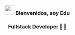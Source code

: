 <h3 align="center"><img src="https://giphy.com/stickers/hello-hi-greetings-ymwg2hvAKuuuiDN1x3/giphy.gif" width="30px"> Bienvenidos, soy Edu </h3>

<h3 align="center">Fullstack Developer 👨‍💻</h3>

<!--
**hiddro/hiddro** is a ✨ _special_ ✨ repository because its `README.md` (this file) appears on your GitHub profile.

Here are some ideas to get you started:

- 🔭 I’m currently working on ...
- 🌱 I’m currently learning ...
- 👯 I’m looking to collaborate on ...
- 🤔 I’m looking for help with ...
- 💬 Ask me about ...
- 📫 How to reach me: ...
- 😄 Pronouns: ...
- ⚡ Fun fact: ...
-->
